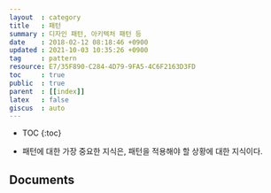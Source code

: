 ```yaml
---
layout  : category
title   : 패턴
summary : 디자인 패턴, 아키텍처 패턴 등
date    : 2018-02-12 08:18:46 +0900
updated : 2021-10-03 10:35:26 +0900
tag     : pattern
resource: E7/35F890-C284-4D79-9FA5-4C6F2163D3FD
toc     : true
public  : true
parent  : [[index]]
latex   : false
giscus  : auto
---
```

* TOC
{:toc}

* 패턴에 대한 가장 중요한 지식은, 패턴을 적용해야 할 상황에 대한 지식이다.

## Documents

